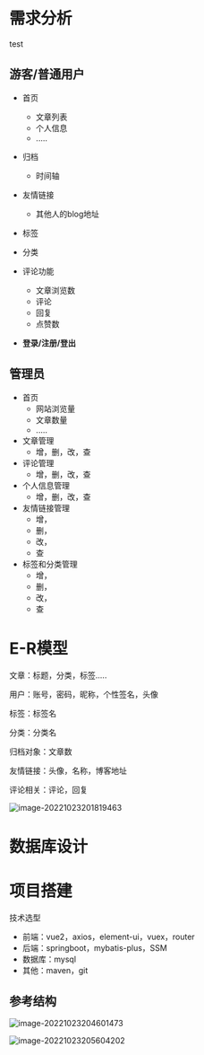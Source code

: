 # 需求分析



test



## 游客/普通用户

+ 首页
  + 文章列表
  + 个人信息
  + .....
+ 归档
  + 时间轴
+ 友情链接
  + 其他人的blog地址

+ 标签
+ 分类

+ 评论功能
  + 文章浏览数
  + 评论
  + 回复
  + 点赞数

+ **登录/注册/登出**



## 管理员

+ 首页
  + 网站浏览量
  + 文章数量
  + .....
+ 文章管理
  + 增，删，改，查
+ 评论管理
  + 增，删，改，查
+ 个人信息管理
  + 增，删，改，查
+ 友情链接管理
  + 增，
  + 删，
  + 改，
  + 查
+ 标签和分类管理
  + 增，
  + 删，
  + 改，
  + 查





# E-R模型

文章：标题，分类，标签.....

用户：账号，密码，昵称，个性签名，头像

标签：标签名

分类：分类名

归档对象：文章数

友情链接：头像，名称，博客地址

评论相关：评论，回复

![image-20221023201819463](D:\MyCode\GitCode\blog\B4\blog-springboot-vue\image-20221023201819463.png)





# 数据库设计









# 项目搭建

技术选型

+ 前端：vue2，axios，element-ui，vuex，router
+ 后端：springboot，mybatis-plus，SSM
+ 数据库：mysql
+ 其他：maven，git



## 参考结构

![image-20221023204601473](D:\MyCode\GitCode\blog\B4\blog-springboot-vue\image-20221023204601473.png)





![image-20221023205604202](D:\MyCode\GitCode\blog\B4\blog-springboot-vue\image-20221023205604202.png)